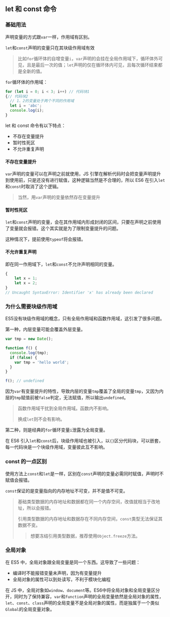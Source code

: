 ## let 和 const 命令

### 基础用法

声明变量的方式跟`var`一样，作用域有区别。

`let`和`const`声明的变量只在其块级作用域有效

> 比如`for`循环体的自增变量`i`，`var`声明的会挂在全局作用域下，循环体外可见，且是最后一次的值；`let`声明的仅在循环体内可见，且每次循环结束都是全新的值。

`for`循环体的作用域：

```js
for (let i = 0; i < 3; i++) // 代码块1
{// 代码块2
  // 1、2的变量处于两个不同的作用域
  let i = 'abc';
  console.log(i);
}
```

let 和 const 命令有以下特点：

- 不存在变量提升
- 暂时性死区
- 不允许重复声明

#### 不存在变量提升

`var`声明的变量可以在声明之前就使用，JS 引擎在解析代码时会把变量声明提升到使用前，只是还没有进行赋值，这种逻辑当然是不合理的，所以 ES6 在引入`let`和`const`时取消了这个逻辑。

> 当然，用`var`声明的变量依然存在变量提升

#### 暂时性死区

`let`和`const`声明的变量，会在其作用域内形成封闭的区间，只要在声明之前使用了变量就会报错。这个其实就是为了限制变量提升的问题。

这种情况下，提前使用`typeof`将会报错。

#### 不允许重复声明

即在同一作用域下，`let`和`const`不允许声明相同的变量。

```js
{
	let x = 1;
    let x = 2;
}
// Uncaught SyntaxError: Identifier 'x' has already been declared
```

### 为什么需要块级作用域

ES5没有块级作用域的概念，只有全局作用域和函数作用域，这引发了很多问题。

第一种，内层变量可能会覆盖外层变量。

```js
var tmp = new Date();

function f() {
  console.log(tmp);
  if (false) {
    var tmp = 'hello world';
  }
}

f(); // undefined
```

因为`var`有变量提升的特性，导致内层的变量`tmp`覆盖了全局的变量`tmp`，又因为内层的`tmp`赋值前被`false`判定，无法赋值，所以输出`undefined`。

> 函数作用域干扰到全局作用域。函数内不影响。
>
> 换成`let`则不会有影响。

第二种，则是经典的`for`循环变量`i`泄露为全局变量。

在 ES6 引入`let`和`const`后，块级作用域也被引入，以`{}`区分代码块，可以嵌套，每一代码块是一个块级作用域，变量彼此互不影响。

### const 的一点区别

使用方法上`const`和`let`是一样，区别在`const`声明的变量必需同时赋值，声明时不赋值会报错。

`const`保证的是变量指向的内存地址不可变，并不是值不可变。

> 基础类型数据的内存地址和数据都在同一个内存空间，改值就相当于改地址，所以会报错。
>
> 引用类型数据的内存地址和数据存在不同内存空间，`const`类型无法保证其数据不变。
>
> > 想要冻结引用类型数据，推荐使用`Object.freeze`方法。

### 全局对象

在 ES5 中，全局对象跟全局变量是同一个东西。这导致了一些问题：

- 编译时不能报错变量未声明，因为有变量提升
- 全局对象的属性可以到处读写，不利于模块化编程

在 JS 中，全局对象如`window`、`document`等。ES6中将全局对象和全局变量区分开，同时为了保持兼容，`var`和`function`声明的全局变量依然是全局对象的属性，`let`、`const`、`class`声明的全局变量不是全局对象的属性，而是独属于一个类似`Global`的全局变量对象。

